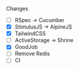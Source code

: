 Changes
- [ ] RSpec -> Cucumber
- [x] StimulusJS -> AlpineJS
- [x] TailwindCSS
- [ ] ActiveStorage -> Shrine
- [x] GoodJob
- [ ] Remove Redis
- [ ] CI
